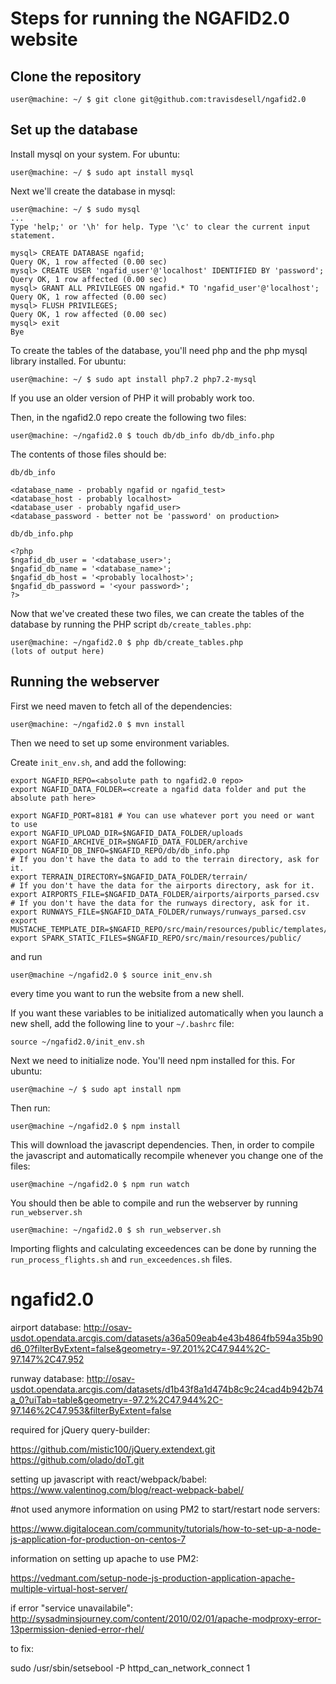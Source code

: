 # Steps for running the NGAFID2.0 website
## Clone the repository
```
user@machine: ~/ $ git clone git@github.com:travisdesell/ngafid2.0
```

## Set up the database
Install mysql on your system. For ubuntu:
```
user@machine: ~/ $ sudo apt install mysql
```

Next we'll create the database in mysql:
```
user@machine: ~/ $ sudo mysql
...
Type 'help;' or '\h' for help. Type '\c' to clear the current input statement.

mysql> CREATE DATABASE ngafid;
Query OK, 1 row affected (0.00 sec)
mysql> CREATE USER 'ngafid_user'@'localhost' IDENTIFIED BY 'password';
Query OK, 1 row affected (0.00 sec)
mysql> GRANT ALL PRIVILEGES ON ngafid.* TO 'ngafid_user'@'localhost';
Query OK, 1 row affected (0.00 sec)
mysql> FLUSH PRIVILEGES;
Query OK, 1 row affected (0.00 sec)
mysql> exit
Bye
```

To create the tables of the database, you'll need php and the php mysql library installed.
For ubuntu:
```
user@machine: ~/ $ sudo apt install php7.2 php7.2-mysql
```
If you use an older version of PHP it will probably work too.


Then, in the ngafid2.0 repo create the following two files:
```
user@machine: ~/ngafid2.0 $ touch db/db_info db/db_info.php
```

The contents of those files should be:

`db/db_info`
```
<database_name - probably ngafid or ngafid_test>
<database_host - probably localhost>
<database_user - probably ngafid_user>
<database_password - better not be 'password' on production>
```

`db/db_info.php`
```
<?php
$ngafid_db_user = '<database_user>';
$ngafid_db_name = '<database_name>';
$ngafid_db_host = '<probably localhost>';
$ngafid_db_password = '<your password>';
?>
```

Now that we've created these two files, we can create the tables of the database by running the
PHP script `db/create_tables.php`:
```
user@machine: ~/ngafid2.0 $ php db/create_tables.php
(lots of output here)
```

## Running the webserver
First we need maven to fetch all of the dependencies:
```
user@machine: ~/ngafid2.0 $ mvn install
```

Then we need to set up some environment variables.

Create `init_env.sh`, and add the following:
```
export NGAFID_REPO=<absolute path to ngafid2.0 repo>
export NGAFID_DATA_FOLDER=<create a ngafid data folder and put the absolute path here>

export NGAFID_PORT=8181 # You can use whatever port you need or want to use
export NGAFID_UPLOAD_DIR=$NGAFID_DATA_FOLDER/uploads
export NGAFID_ARCHIVE_DIR=$NGAFID_DATA_FOLDER/archive
export NGAFID_DB_INFO=$NGAFID_REPO/db/db_info.php
# If you don't have the data to add to the terrain directory, ask for it.
export TERRAIN_DIRECTORY=$NGAFID_DATA_FOLDER/terrain/
# If you don't have the data for the airports directory, ask for it.
export AIRPORTS_FILE=$NGAFID_DATA_FOLDER/airports/airports_parsed.csv
# If you don't have the data for the runways directory, ask for it.
export RUNWAYS_FILE=$NGAFID_DATA_FOLDER/runways/runways_parsed.csv
export MUSTACHE_TEMPLATE_DIR=$NGAFID_REPO/src/main/resources/public/templates/
export SPARK_STATIC_FILES=$NGAFID_REPO/src/main/resources/public/
```

and run
```
user@machine ~/ngafid2.0 $ source init_env.sh
```
every time you want to run the website from a new shell.

If you want these variables to be initialized automatically when you launch a new shell,
add the following line to your `~/.bashrc` file:
```
source ~/ngafid2.0/init_env.sh
```

Next we need to initialize node. You'll need npm installed for this. For ubuntu:
```
user@machine ~/ $ sudo apt install npm
```

Then run:
```
user@machine ~/ngafid2.0 $ npm install
```

This will download the javascript dependencies. Then, in order to compile the javascript
and automatically recompile whenever you change one of the files:
```
user@machine ~/ngafid2.0 $ npm run watch
```

You should then be able to compile and run the webserver by running `run_webserver.sh`
```
user@machine: ~/ngafid2.0 $ sh run_webserver.sh
```

Importing flights and calculating exceedences can be done by running the `run_process_flights.sh`
and `run_exceedences.sh` files.

# ngafid2.0

airport database:
http://osav-usdot.opendata.arcgis.com/datasets/a36a509eab4e43b4864fb594a35b90d6_0?filterByExtent=false&geometry=-97.201%2C47.944%2C-97.147%2C47.952

runway database:
http://osav-usdot.opendata.arcgis.com/datasets/d1b43f8a1d474b8c9c24cad4b942b74a_0?uiTab=table&geometry=-97.2%2C47.944%2C-97.146%2C47.953&filterByExtent=false


required for jQuery query-builder:

https://github.com/mistic100/jQuery.extendext.git
https://github.com/olado/doT.git


setting up javascript with react/webpack/babel:
https://www.valentinog.com/blog/react-webpack-babel/



#not used anymore
information on using PM2 to start/restart node servers:

https://www.digitalocean.com/community/tutorials/how-to-set-up-a-node-js-application-for-production-on-centos-7

information on setting up apache to use PM2:

https://vedmant.com/setup-node-js-production-application-apache-multiple-virtual-host-server/

if error "service unavailabile":
http://sysadminsjourney.com/content/2010/02/01/apache-modproxy-error-13permission-denied-error-rhel/

to fix:

sudo /usr/sbin/setsebool -P httpd_can_network_connect 1
